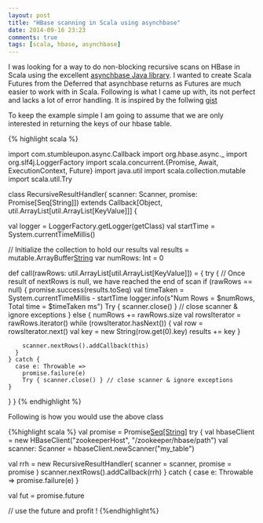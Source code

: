 ```yaml
---
layout: post
title: "HBase scanning in Scala using asynchbase"
date: 2014-09-16 23:23
comments: true
tags: [scala, hbase, asynchbase]
---
```


I was looking for a way to do non-blocking recursive scans on HBase in Scala using the excellent [asynchbase Java library](https://github.com/OpenTSDB/asynchbase). I wanted to create Scala Futures from the Deferred that asynchbase returns as Futures are much easier to work with in Scala. Following is what I came up with, its not perfect and lacks a lot of error handling. It is inspired by the follwing [gist](https://gist.github.com/tsuna/5480390)

To keep the example simple I am going to assume that we are only interested in returning the keys of our hbase table.

{% highlight scala %}

import com.stumbleupon.async.Callback
import org.hbase.async._
import org.slf4j.LoggerFactory
import scala.concurrent.{Promise, Await, ExecutionContext, Future}
import java.util
import scala.collection.mutable
import scala.util.Try

class RecursiveResultHandler(
  scanner: Scanner,
  promise: Promise[Seq[String]]) extends Callback[Object, util.ArrayList[util.ArrayList[KeyValue]]] {

  val logger = LoggerFactory.getLogger(getClass)
  val startTime = System.currentTimeMillis()
  
  // Initialize the collection to hold our results
  val results = mutable.ArrayBuffer[String]()
  var numRows: Int = 0

  def call(rawRows: util.ArrayList[util.ArrayList[KeyValue]]) = {
    try {
      // Once result of nextRows is null, we have reached the end of scan
      if (rawRows == null) {
        promise.success(results.toSeq)
        val timeTaken = System.currentTimeMillis - startTime
        logger.info(s"Num Rows = $numRows, Total time = $timeTaken ms")
        Try { scanner.close() } // close scanner & ignore exceptions
      } else {
        numRows += rawRows.size
        val rowsIterator = rawRows.iterator()
        while (rowsIterator.hasNext()) {
          val row = rowsIterator.next()
          val key = new String(row.get(0).key)
          results += key
        }

        scanner.nextRows().addCallback(this)
      }
    } catch {
      case e: Throwable =>
        promise.failure(e)
        Try { scanner.close() } // close scanner & ignore exceptions
    }
  }
}
{% endhighlight %}

Following is how you would use the above class

{%highlight scala %}
val promise = Promise[Seq[String]]()
try {
  val hbaseClient = new HBaseClient("zookeeperHost", "/zookeeper/hbase/path")
  val scanner: Scanner = hbaseClient.newScanner("my_table")

  val rrh = new RecursiveResultHandler(
    scanner = scanner,
    promise = promise
  )
  scanner.nextRows().addCallback(rrh)
} catch {
  case e: Throwable =>
    promise.failure(e)
}

val fut = promise.future

// use the future and profit !
{%endhighlight%}


